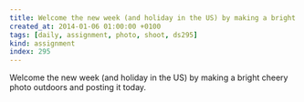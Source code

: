 ```yaml
---
title: Welcome the new week (and holiday in the US) by making a bright cheery photo outdoors and posting it today.
created_at: 2014-01-06 01:00:00 +0100
tags: [daily, assignment, photo, shoot, ds295]
kind: assignment
index: 295
---
```


Welcome the new week (and holiday in the US) by making a bright cheery photo outdoors and posting it today.
